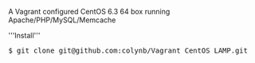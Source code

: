 A Vagrant configured CentOS 6.3 64 box running Apache/PHP/MySQL/Memcache

'''Install'''
<pre>
$ git clone git@github.com:colynb/Vagrant_CentOS_LAMP.git
</pre>
